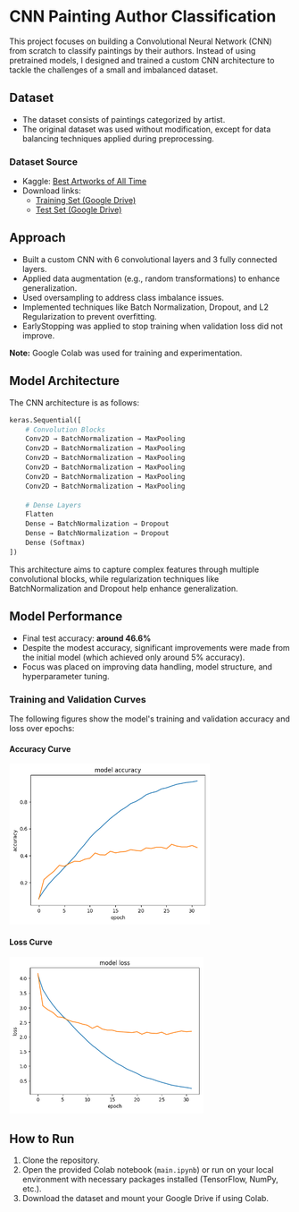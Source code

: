 # CNN Painting Author Classification

This project focuses on building a Convolutional Neural Network (CNN) from scratch to classify paintings by their authors. Instead of using pretrained models, I designed and trained a custom CNN architecture to tackle the challenges of a small and imbalanced dataset.

## Dataset
- The dataset consists of paintings categorized by artist.
- The original dataset was used without modification, except for data balancing techniques applied during preprocessing.

### Dataset Source
- Kaggle: [Best Artworks of All Time](https://www.kaggle.com/datasets/ikarus777/best-artworks-of-all-time)
- Download links:
  - [Training Set (Google Drive)](https://drive.google.com/file/d/1K3FRVeabwV7TxboRsrkFcT34tPV9DWqr/view?usp=sharing)
  - [Test Set (Google Drive)](https://drive.google.com/file/d/1GCzWxFrIbb4d1JSXSrt3kRb6uERVqXpx/view?usp=sharing)

## Approach
- Built a custom CNN with 6 convolutional layers and 3 fully connected layers.
- Applied data augmentation (e.g., random transformations) to enhance generalization.
- Used oversampling to address class imbalance issues.
- Implemented techniques like Batch Normalization, Dropout, and L2 Regularization to prevent overfitting.
- EarlyStopping was applied to stop training when validation loss did not improve.

**Note:** Google Colab was used for training and experimentation.

## Model Architecture
The CNN architecture is as follows:

```python
keras.Sequential([
    # Convolution Blocks
    Conv2D → BatchNormalization → MaxPooling
    Conv2D → BatchNormalization → MaxPooling
    Conv2D → BatchNormalization → MaxPooling
    Conv2D → BatchNormalization → MaxPooling
    Conv2D → BatchNormalization → MaxPooling
    Conv2D → BatchNormalization → MaxPooling

    # Dense Layers
    Flatten
    Dense → BatchNormalization → Dropout
    Dense → BatchNormalization → Dropout
    Dense (Softmax)
])
```

This architecture aims to capture complex features through multiple convolutional blocks, while regularization techniques like BatchNormalization and Dropout help enhance generalization.

## Model Performance
- Final test accuracy: **around 46.6%**
- Despite the modest accuracy, significant improvements were made from the initial model (which achieved only around 5% accuracy).
- Focus was placed on improving data handling, model structure, and hyperparameter tuning.

### Training and Validation Curves

The following figures show the model's training and validation accuracy and loss over epochs:

#### Accuracy Curve
![Training and Validation Accuracy](/model_accuracy.png)

#### Loss Curve
![Training and Validation Loss](/model_loss.png)

## How to Run
1. Clone the repository.
2. Open the provided Colab notebook (`main.ipynb`) or run on your local environment with necessary packages installed (TensorFlow, NumPy, etc.).
3. Download the dataset and mount your Google Drive if using Colab.




